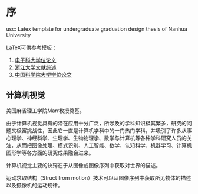 # 序

usc: Latex template for undergraduate graduation design thesis of Nanhua University

LaTeX可供参考模板：

1. [电子科大学位论文](https://github.com/JosephChenHub/UESTC_thesis_XeLaTeX)
2. [浙江大学文献综述](https://github.com/corenel/ZJUProposal)
3. [中国科学院大学学位论文](https://github.com/mohuangrui/ucasthesis)

## 计算机视觉

美国麻省理工学院Marr教授奠基。

由于计算机视觉具有的潜在应用十分广泛，所涉及的学科知识极其繁多，研究的问题又极富挑战性，因此它一直是计算机学科中的一门热门学科，并吸引了许多从事心理学、神经科学、生理学、生物物理学、数学与计算机等各种学科研究人员的关注，从而把图像处理、模式识别、人工智能、数学、认知科学、机器学习、计算机图形学等各方面的研究成果融会进来。

计算机视觉主要的诀窍在于从图像或图像序列中获取对世界的描述。

运动求取结构（Struct from motion）技术可以从图像序列中获取所见物体的描述以及摄像机的运动规律。